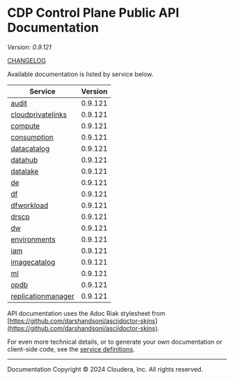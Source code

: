 # CDP Control Plane Public API Documentation

*Version: 0.9.121*

[CHANGELOG](CHANGELOG.md)

Available documentation is listed by service below.

| Service | Version |
| --- | --- |
| [audit](./audit/index.html) | 0.9.121 |
| [cloudprivatelinks](./cloudprivatelinks/index.html) | 0.9.121 |
| [compute](./compute/index.html) | 0.9.121 |
| [consumption](./consumption/index.html) | 0.9.121 |
| [datacatalog](./datacatalog/index.html) | 0.9.121 |
| [datahub](./datahub/index.html) | 0.9.121 |
| [datalake](./datalake/index.html) | 0.9.121 |
| [de](./de/index.html) | 0.9.121 |
| [df](./df/index.html) | 0.9.121 |
| [dfworkload](./dfworkload/index.html) | 0.9.121 |
| [drscp](./drscp/index.html) | 0.9.121 |
| [dw](./dw/index.html) | 0.9.121 |
| [environments](./environments/index.html) | 0.9.121 |
| [iam](./iam/index.html) | 0.9.121 |
| [imagecatalog](./imagecatalog/index.html) | 0.9.121 |
| [ml](./ml/index.html) | 0.9.121 |
| [opdb](./opdb/index.html) | 0.9.121 |
| [replicationmanager](./replicationmanager/index.html) | 0.9.121 |

API documentation uses the Adoc Riak stylesheet from
[https://github.com/darshandsoni/asciidoctor-skins](https://github.com/darshandsoni/asciidoctor-skins).

For even more technical details, or to generate your own documentation or client-side code, see the
[service definitions](swagger/).

----

Documentation Copyright © 2024 Cloudera, Inc. All rights reserved.

